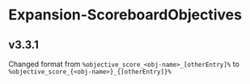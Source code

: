 # Expansion-ScoreboardObjectives

## v3.3.1
Changed format from
`%objective_score_<obj-name>_[otherEntry]%`
to
`%objective_score_{<obj-name>}_{[otherEntry]}%`
